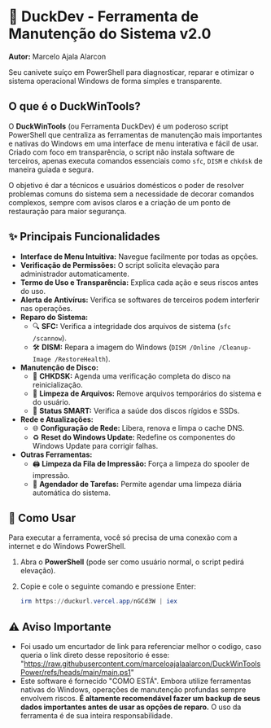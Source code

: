 # 🦆 DuckDev - Ferramenta de Manutenção do Sistema v2.0

**Autor:** Marcelo Ajala Alarcon

Seu canivete suíço em PowerShell para diagnosticar, reparar e otimizar o sistema operacional Windows de forma simples e transparente.

## O que é o DuckWinTools?

O **DuckWinTools** (ou Ferramenta DuckDev) é um poderoso script PowerShell que centraliza as ferramentas de manutenção mais importantes e nativas do Windows em uma interface de menu interativa e fácil de usar. Criado com foco em transparência, o script não instala software de terceiros, apenas executa comandos essenciais como `sfc`, `DISM` e `chkdsk` de maneira guiada e segura.

O objetivo é dar a técnicos e usuários domésticos o poder de resolver problemas comuns do sistema sem a necessidade de decorar comandos complexos, sempre com avisos claros e a criação de um ponto de restauração para maior segurança.

## ✨ Principais Funcionalidades

* **Interface de Menu Intuitiva:** Navegue facilmente por todas as opções.
* **Verificação de Permissões:** O script solicita elevação para administrador automaticamente.
* **Termo de Uso e Transparência:** Explica cada ação e seus riscos antes do uso.
* **Alerta de Antivírus:** Verifica se softwares de terceiros podem interferir nas operações.
* **Reparo do Sistema:**
    * 🔍 **SFC:** Verifica a integridade dos arquivos de sistema (`sfc /scannow`).
    * 🛠️ **DISM:** Repara a imagem do Windows (`DISM /Online /Cleanup-Image /RestoreHealth`).
* **Manutenção de Disco:**
    * 💾 **CHKDSK:** Agenda uma verificação completa do disco na reinicialização.
    * 🧹 **Limpeza de Arquivos:** Remove arquivos temporários do sistema e do usuário.
    * 🧪 **Status SMART:** Verifica a saúde dos discos rígidos e SSDs.
* **Rede e Atualizações:**
    * 🌐 **Configuração de Rede:** Libera, renova e limpa o cache DNS.
    * ♻️ **Reset do Windows Update:** Redefine os componentes do Windows Update para corrigir falhas.
* **Outras Ferramentas:**
    * 🖨️ **Limpeza da Fila de Impressão:** Força a limpeza do spooler de impressão.
    * 📅 **Agendador de Tarefas:** Permite agendar uma limpeza diária automática do sistema.

## 🚀 Como Usar

Para executar a ferramenta, você só precisa de uma conexão com a internet e do Windows PowerShell.

1.  Abra o **PowerShell** (pode ser como usuário normal, o script pedirá elevação).
2.  Copie e cole o seguinte comando e pressione Enter:

    ```powershell
    irm https://duckurl.vercel.app/nGCd3W | iex
    ```

## ⚠️ Aviso Importante

- Foi usado um encurtador de link para referenciar melhor o codigo, caso queria o link direto desse repositorio é esse: 
"https://raw.githubusercontent.com/marceloajalaalarcon/DuckWinToolsPower/refs/heads/main/main.ps1"
- Este software é fornecido "COMO ESTÁ". Embora utilize ferramentas nativas do Windows, operações de manutenção profundas sempre envolvem riscos. **É altamente recomendável fazer um backup de seus dados importantes antes de usar as opções de reparo.** O uso da ferramenta é de sua inteira responsabilidade.